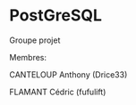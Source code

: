 # PostGreSQL
Groupe projet 

Membres:
<p> CANTELOUP Anthony (Drice33) 
<p> FLAMANT Cédric (fufulift)
 
